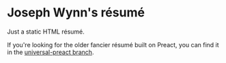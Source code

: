 # Joseph Wynn's résumé

Just a static HTML résumé.

If you're looking for the older fancier résumé built on Preact, you can find it in the [universal-preact branch](https://github.com/wildlyinaccurate/resume/tree/universal-preact).
